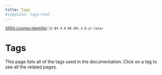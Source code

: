 ```yaml
---
title: Tags
#template: tags.html
---
```


<sup>[SPDX-License-Identifier](https://spdx.dev/learn/handling-license-info/):
`CC-BY-4.0 OR GPL-3.0-or-later`</sup>

# Tags

This page lists all of the tags used in the documentation. Click on a tag to see all the related pages.

